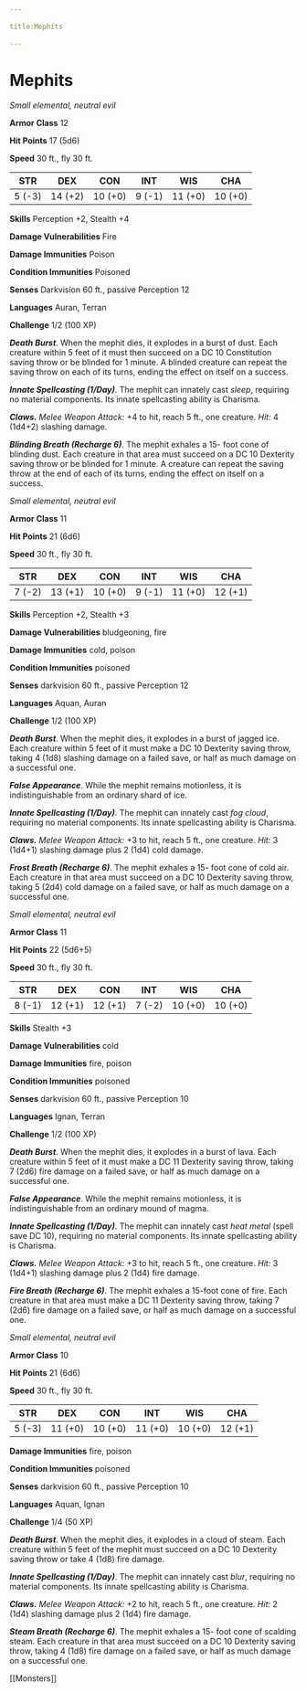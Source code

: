 --- 
title:Mephits 
---
# Mephits


*Small elemental, neutral evil*

**Armor Class** 12

**Hit Points** 17 (5d6)

**Speed** 30 ft., fly 30 ft.

| STR    | DEX     | CON     | INT    | WIS     | CHA     |
|--------|---------|---------|--------|---------|---------|
| 5 (-3) | 14 (+2) | 10 (+0) | 9 (-1) | 11 (+0) | 10 (+0) |

**Skills** Perception +2, Stealth +4

**Damage Vulnerabilities** Fire

**Damage Immunities** Poison

**Condition Immunities** Poisoned

**Senses** Darkvision 60 ft., passive Perception 12

**Languages** Auran, Terran

**Challenge** 1/2 (100 XP)

***Death Burst***. When the mephit dies, it explodes in a burst of dust. Each creature within 5 feet of it must then succeed on a DC 10 Constitution saving throw or be blinded for 1 minute. A blinded creature can repeat the saving throw on each of its turns, ending the effect on itself on a success.

***Innate Spellcasting (1/Day)***. The mephit can innately cast *sleep*, requiring no material components. Its innate spellcasting ability is Charisma.


***Claws.*** *Melee Weapon Attack:* +4 to hit, reach 5 ft., one creature. *Hit:* 4 (1d4+2) slashing damage.

***Blinding Breath (Recharge 6)***. The mephit exhales a 15- foot cone of blinding dust. Each creature in that area must succeed on a DC 10 Dexterity saving throw or be blinded for 1 minute. A creature can repeat the saving throw at the end of each of its turns, ending the effect on itself on a success.


*Small elemental, neutral evil*

**Armor Class** 11

**Hit Points** 21 (6d6)

**Speed** 30 ft., fly 30 ft.

| STR    | DEX     | CON     | INT    | WIS     | CHA     |
|--------|---------|---------|--------|---------|---------|
| 7 (-2) | 13 (+1) | 10 (+0) | 9 (-1) | 11 (+0) | 12 (+1) |

**Skills** Perception +2, Stealth +3

**Damage Vulnerabilities** bludgeoning, fire

**Damage Immunities** cold, poison

**Condition Immunities** poisoned

**Senses** darkvision 60 ft., passive Perception 12

**Languages** Aquan, Auran

**Challenge** 1/2 (100 XP)

***Death Burst***. When the mephit dies, it explodes in a burst of jagged ice. Each creature within 5 feet of it must make a DC 10 Dexterity saving throw, taking 4 (1d8) slashing damage on a failed save, or half as much damage on a successful one.

***False Appearance***. While the mephit remains motionless, it is indistinguishable from an ordinary shard of ice.

***Innate Spellcasting (1/Day)***. The mephit can innately cast *fog cloud*, requiring no material components. Its innate spellcasting ability is Charisma.


***Claws.*** *Melee Weapon Attack:* +3 to hit, reach 5 ft., one creature. *Hit:* 3 (1d4+1) slashing damage plus 2 (1d4) cold damage.

***Frost Breath (Recharge 6)***. The mephit exhales a 15- foot cone of cold air. Each creature in that area must succeed on a DC 10 Dexterity saving throw, taking 5 (2d4) cold damage on a failed save, or half as much damage on a successful one.


*Small elemental, neutral evil*

**Armor Class** 11

**Hit Points** 22 (5d6+5)

**Speed** 30 ft., fly 30 ft.

| STR    | DEX     | CON     | INT    | WIS     | CHA     |
|--------|---------|---------|--------|---------|---------|
| 8 (-1) | 12 (+1) | 12 (+1) | 7 (-2) | 10 (+0) | 10 (+0) |

**Skills** Stealth +3

**Damage Vulnerabilities** cold

**Damage Immunities** fire, poison

**Condition Immunities** poisoned

**Senses** darkvision 60 ft., passive Perception 10

**Languages** Ignan, Terran

**Challenge** 1/2 (100 XP)

***Death Burst***. When the mephit dies, it explodes in a burst of lava. Each creature within 5 feet of it must make a DC 11 Dexterity saving throw, taking 7 (2d6) fire damage on a failed save, or half as much damage on a successful one.

***False Appearance***. While the mephit remains motionless, it is indistinguishable from an ordinary mound of magma.

***Innate Spellcasting (1/Day)***. The mephit can innately cast *heat metal* (spell save DC 10), requiring no material components. Its innate spellcasting ability is Charisma.


***Claws.*** *Melee Weapon Attack:* +3 to hit, reach 5 ft., one creature. *Hit:* 3 (1d4+1) slashing damage plus 2 (1d4) fire damage.

***Fire Breath (Recharge 6)***. The mephit exhales a 15-foot cone of fire. Each creature in that area must make a DC 11 Dexterity saving throw, taking 7 (2d6) fire damage on a failed save, or half as much damage on a successful one.


*Small elemental, neutral evil*

**Armor Class** 10

**Hit Points** 21 (6d6)

**Speed** 30 ft., fly 30 ft.

| STR    | DEX     | CON     | INT     | WIS     | CHA     |
|--------|---------|---------|---------|---------|---------|
| 5 (-3) | 11 (+0) | 10 (+0) | 11 (+0) | 10 (+0) | 12 (+1) |

**Damage Immunities** fire, poison

**Condition Immunities** poisoned

**Senses** darkvision 60 ft., passive Perception 10

**Languages** Aquan, Ignan

**Challenge** 1/4 (50 XP)

***Death Burst***. When the mephit dies, it explodes in a cloud of steam. Each creature within 5 feet of the mephit must succeed on a DC 10 Dexterity saving throw or take 4 (1d8) fire damage.

***Innate Spellcasting (1/Day)***. The mephit can innately cast *blur*, requiring no material components. Its innate spellcasting ability is Charisma.


***Claws.*** *Melee Weapon Attack:* +2 to hit, reach 5 ft., one creature. *Hit:* 2 (1d4) slashing damage plus 2 (1d4) fire damage.

***Steam Breath (Recharge 6)***. The mephit exhales a 15- foot cone of scalding steam. Each creature in that area must succeed on a DC 10 Dexterity saving throw, taking 4 (1d8) fire damage on a failed save, or half as much damage on a successful one.


[[Monsters]]
